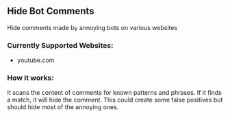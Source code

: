 ## Hide Bot Comments
Hide comments made by annoying bots on various websites

### Currently Supported Websites:
- youtube.com

### How it works:
It scans the content of comments for known patterns and phrases. If it finds a match, it will hide the comment. This could create some false positives but should hide most of the annoying ones.
